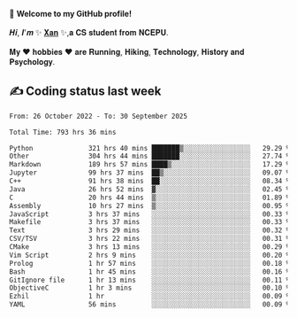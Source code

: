🎉 **Welcome to my GitHub profile!**</br></br>
𝑯𝒊, 𝑰'𝒎 ✨ [𝐗𝐚𝐧](https://xancoding.cn/) ✨,𝐚 𝐂𝐒 𝐬𝐭𝐮𝐝𝐞𝐧𝐭 𝐟𝐫𝐨𝐦 𝐍𝐂𝐄𝐏𝐔.</br></br>
𝐌𝐲 ❤ 𝐡𝐨𝐛𝐛𝐢𝐞𝐬 ❤ 𝐚𝐫𝐞 𝐑𝐮𝐧𝐧𝐢𝐧𝐠, 𝐇𝐢𝐤𝐢𝐧𝐠, 𝐓𝐞𝐜𝐡𝐧𝐨𝐥𝐨𝐠𝐲, 𝐇𝐢𝐬𝐭𝐨𝐫𝐲 𝐚𝐧𝐝 𝐏𝐬𝐲𝐜𝐡𝐨𝐥𝐨𝐠𝐲.

## ✍️ Coding status last week
<!--START_SECTION:waka-->

```txt
From: 26 October 2022 - To: 30 September 2025

Total Time: 793 hrs 36 mins

Python              321 hrs 40 mins ███████▒░░░░░░░░░░░░░░░░░   29.29 %
Other               304 hrs 44 mins ███████░░░░░░░░░░░░░░░░░░   27.74 %
Markdown            189 hrs 57 mins ████▒░░░░░░░░░░░░░░░░░░░░   17.29 %
Jupyter             99 hrs 37 mins  ██▒░░░░░░░░░░░░░░░░░░░░░░   09.07 %
C++                 91 hrs 38 mins  ██░░░░░░░░░░░░░░░░░░░░░░░   08.34 %
Java                26 hrs 52 mins  ▓░░░░░░░░░░░░░░░░░░░░░░░░   02.45 %
C                   20 hrs 44 mins  ▒░░░░░░░░░░░░░░░░░░░░░░░░   01.89 %
Assembly            10 hrs 27 mins  ▒░░░░░░░░░░░░░░░░░░░░░░░░   00.95 %
JavaScript          3 hrs 37 mins   ░░░░░░░░░░░░░░░░░░░░░░░░░   00.33 %
Makefile            3 hrs 37 mins   ░░░░░░░░░░░░░░░░░░░░░░░░░   00.33 %
Text                3 hrs 29 mins   ░░░░░░░░░░░░░░░░░░░░░░░░░   00.32 %
CSV/TSV             3 hrs 22 mins   ░░░░░░░░░░░░░░░░░░░░░░░░░   00.31 %
CMake               3 hrs 13 mins   ░░░░░░░░░░░░░░░░░░░░░░░░░   00.29 %
Vim Script          2 hrs 9 mins    ░░░░░░░░░░░░░░░░░░░░░░░░░   00.20 %
Prolog              1 hr 57 mins    ░░░░░░░░░░░░░░░░░░░░░░░░░   00.18 %
Bash                1 hr 45 mins    ░░░░░░░░░░░░░░░░░░░░░░░░░   00.16 %
GitIgnore file      1 hr 13 mins    ░░░░░░░░░░░░░░░░░░░░░░░░░   00.11 %
ObjectiveC          1 hr 3 mins     ░░░░░░░░░░░░░░░░░░░░░░░░░   00.10 %
Ezhil               1 hr            ░░░░░░░░░░░░░░░░░░░░░░░░░   00.09 %
YAML                56 mins         ░░░░░░░░░░░░░░░░░░░░░░░░░   00.09 %
```

<!--END_SECTION:waka-->


<!-- ## 📈 My GitHub Stats
<p align="center">
    <img height="137px" src="https://github-readme-stats.vercel.app/api?username=Xancoding&hide_title=true&hide_border=true&show_icons=trueline_height=21&text_color=000&icon_color=000&bg_color=0,ea6161,ffc64d,fffc4d,52fa5a&theme=graywhite" /> 
    <img src="https://github-readme-stats.vercel.app/api/top-langs/?username=Xancoding&hide_title=true&hide_border=true&layout=compact&langs_count=6&text_color=000&icon_color=fff&bg_color=0,52fa5a,4dfcff,c64dff&theme=graywhite" /> 
</p> -->

<!-- ## 🔥 My GitHub activities of last 31 days.
<div align="center"> <img src="https://activity-graph.herokuapp.com/graph?username=XanCoding&theme=xcode" /> </div> -->

<!-- <p align="center"> 
  Visitor count<br/>
  <img src="https://profile-counter.glitch.me/xancoding/count.svg" />
</p> -->
